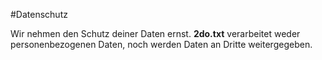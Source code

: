 #Datenschutz

Wir nehmen den Schutz deiner Daten ernst. **2do.txt** verarbeitet weder personenbezogenen Daten, noch werden Daten an Dritte weitergegeben.